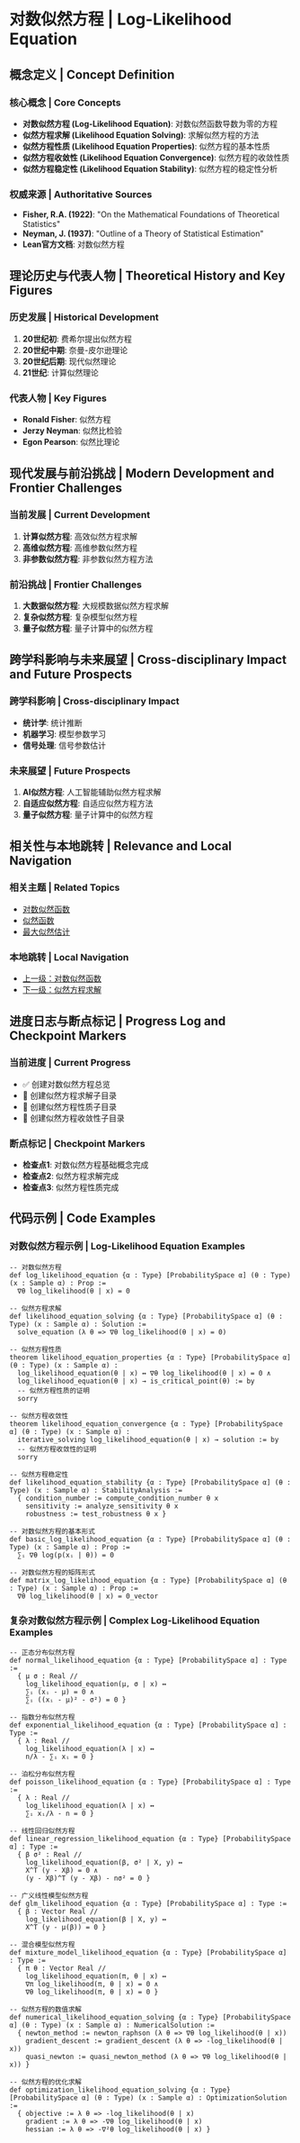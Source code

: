 # 对数似然方程 | Log-Likelihood Equation

## 概念定义 | Concept Definition

### 核心概念 | Core Concepts

- **对数似然方程 (Log-Likelihood Equation)**: 对数似然函数导数为零的方程
- **似然方程求解 (Likelihood Equation Solving)**: 求解似然方程的方法
- **似然方程性质 (Likelihood Equation Properties)**: 似然方程的基本性质
- **似然方程收敛性 (Likelihood Equation Convergence)**: 似然方程的收敛性质
- **似然方程稳定性 (Likelihood Equation Stability)**: 似然方程的稳定性分析

### 权威来源 | Authoritative Sources

- **Fisher, R.A. (1922)**: "On the Mathematical Foundations of Theoretical Statistics"
- **Neyman, J. (1937)**: "Outline of a Theory of Statistical Estimation"
- **Lean官方文档**: 对数似然方程

## 理论历史与代表人物 | Theoretical History and Key Figures

### 历史发展 | Historical Development

1. **20世纪初**: 费希尔提出似然方程
2. **20世纪中期**: 奈曼-皮尔逊理论
3. **20世纪后期**: 现代似然理论
4. **21世纪**: 计算似然理论

### 代表人物 | Key Figures

- **Ronald Fisher**: 似然方程
- **Jerzy Neyman**: 似然比检验
- **Egon Pearson**: 似然比理论

## 现代发展与前沿挑战 | Modern Development and Frontier Challenges

### 当前发展 | Current Development

1. **计算似然方程**: 高效似然方程求解
2. **高维似然方程**: 高维参数似然方程
3. **非参数似然方程**: 非参数似然方程方法

### 前沿挑战 | Frontier Challenges

1. **大数据似然方程**: 大规模数据似然方程求解
2. **复杂似然方程**: 复杂模型似然方程
3. **量子似然方程**: 量子计算中的似然方程

## 跨学科影响与未来展望 | Cross-disciplinary Impact and Future Prospects

### 跨学科影响 | Cross-disciplinary Impact

- **统计学**: 统计推断
- **机器学习**: 模型参数学习
- **信号处理**: 信号参数估计

### 未来展望 | Future Prospects

1. **AI似然方程**: 人工智能辅助似然方程求解
2. **自适应似然方程**: 自适应似然方程方法
3. **量子似然方程**: 量子计算中的似然方程

## 相关性与本地跳转 | Relevance and Local Navigation

### 相关主题 | Related Topics

- [对数似然函数](../01-总览.md)
- [似然函数](../../01-总览.md)
- [最大似然估计](../../../01-总览.md)

### 本地跳转 | Local Navigation

- [上一级：对数似然函数](../01-总览.md)
- [下一级：似然方程求解](02-似然方程求解/01-总览.md)

## 进度日志与断点标记 | Progress Log and Checkpoint Markers

### 当前进度 | Current Progress

- ✅ 创建对数似然方程总览
- 🔄 创建似然方程求解子目录
- 🔄 创建似然方程性质子目录
- 🔄 创建似然方程收敛性子目录

### 断点标记 | Checkpoint Markers

- **检查点1**: 对数似然方程基础概念完成
- **检查点2**: 似然方程求解完成
- **检查点3**: 似然方程性质完成

## 代码示例 | Code Examples

### 对数似然方程示例 | Log-Likelihood Equation Examples

```lean
-- 对数似然方程
def log_likelihood_equation {α : Type} [ProbabilitySpace α] (θ : Type) (x : Sample α) : Prop :=
  ∇θ log_likelihood(θ | x) = 0

-- 似然方程求解
def likelihood_equation_solving {α : Type} [ProbabilitySpace α] (θ : Type) (x : Sample α) : Solution :=
  solve_equation (λ θ => ∇θ log_likelihood(θ | x) = 0)

-- 似然方程性质
theorem likelihood_equation_properties {α : Type} [ProbabilitySpace α] (θ : Type) (x : Sample α) :
  log_likelihood_equation(θ | x) ↔ ∇θ log_likelihood(θ | x) = 0 ∧
  log_likelihood_equation(θ | x) → is_critical_point(θ) := by
  -- 似然方程性质的证明
  sorry

-- 似然方程收敛性
theorem likelihood_equation_convergence {α : Type} [ProbabilitySpace α] (θ : Type) (x : Sample α) :
  iterative_solving log_likelihood_equation(θ | x) → solution := by
  -- 似然方程收敛性的证明
  sorry

-- 似然方程稳定性
def likelihood_equation_stability {α : Type} [ProbabilitySpace α] (θ : Type) (x : Sample α) : StabilityAnalysis :=
  { condition_number := compute_condition_number θ x
    sensitivity := analyze_sensitivity θ x
    robustness := test_robustness θ x }

-- 对数似然方程的基本形式
def basic_log_likelihood_equation {α : Type} [ProbabilitySpace α] (θ : Type) (x : Sample α) : Prop :=
  ∑ᵢ ∇θ log(p(xᵢ | θ)) = 0

-- 对数似然方程的矩阵形式
def matrix_log_likelihood_equation {α : Type} [ProbabilitySpace α] (θ : Type) (x : Sample α) : Prop :=
  ∇θ log_likelihood(θ | x) = 0_vector
```

### 复杂对数似然方程示例 | Complex Log-Likelihood Equation Examples

```lean
-- 正态分布似然方程
def normal_likelihood_equation {α : Type} [ProbabilitySpace α] : Type :=
  { μ σ : Real //
    log_likelihood_equation(μ, σ | x) ↔
    ∑ᵢ (xᵢ - μ) = 0 ∧
    ∑ᵢ ((xᵢ - μ)² - σ²) = 0 }

-- 指数分布似然方程
def exponential_likelihood_equation {α : Type} [ProbabilitySpace α] : Type :=
  { λ : Real //
    log_likelihood_equation(λ | x) ↔
    n/λ - ∑ᵢ xᵢ = 0 }

-- 泊松分布似然方程
def poisson_likelihood_equation {α : Type} [ProbabilitySpace α] : Type :=
  { λ : Real //
    log_likelihood_equation(λ | x) ↔
    ∑ᵢ xᵢ/λ - n = 0 }

-- 线性回归似然方程
def linear_regression_likelihood_equation {α : Type} [ProbabilitySpace α] : Type :=
  { β σ² : Real //
    log_likelihood_equation(β, σ² | X, y) ↔
    X^T (y - Xβ) = 0 ∧
    (y - Xβ)^T (y - Xβ) - nσ² = 0 }

-- 广义线性模型似然方程
def glm_likelihood_equation {α : Type} [ProbabilitySpace α] : Type :=
  { β : Vector Real //
    log_likelihood_equation(β | X, y) ↔
    X^T (y - μ(β)) = 0 }

-- 混合模型似然方程
def mixture_model_likelihood_equation {α : Type} [ProbabilitySpace α] : Type :=
  { π θ : Vector Real //
    log_likelihood_equation(π, θ | x) ↔
    ∇π log_likelihood(π, θ | x) = 0 ∧
    ∇θ log_likelihood(π, θ | x) = 0 }

-- 似然方程的数值求解
def numerical_likelihood_equation_solving {α : Type} [ProbabilitySpace α] (θ : Type) (x : Sample α) : NumericalSolution :=
  { newton_method := newton_raphson (λ θ => ∇θ log_likelihood(θ | x))
    gradient_descent := gradient_descent (λ θ => -log_likelihood(θ | x))
    quasi_newton := quasi_newton_method (λ θ => ∇θ log_likelihood(θ | x)) }

-- 似然方程的优化求解
def optimization_likelihood_equation_solving {α : Type} [ProbabilitySpace α] (θ : Type) (x : Sample α) : OptimizationSolution :=
  { objective := λ θ => -log_likelihood(θ | x)
    gradient := λ θ => -∇θ log_likelihood(θ | x)
    hessian := λ θ => -∇²θ log_likelihood(θ | x) }
```
